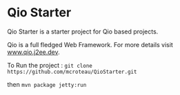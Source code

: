 # Qio Starter

Qio Starter is a starter project for Qio based projects.

Qio is a full fledged Web Framework. For more details 
visit www.qio.j2ee.dev.

To Run the project : 
`git clone https://github.com/mcroteau/QioStarter.git`

then 
`mvn package jetty:run`


